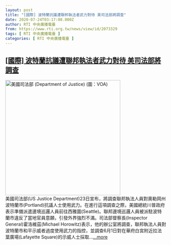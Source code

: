 ```yaml
---
layout: post
title: "[國際] 波特蘭抗議遭聯邦執法者武力對待 美司法部將調查"
date: 2020-07-24T03:17:08.000Z
author: RTI 中央廣播電臺
from: https://www.rti.org.tw/news/view/id/2073329
tags: [ RTI 中央廣播電臺 ]
categories: [ RTI 中央廣播電臺 ]
---
```

<!--1595560628000-->
[[國際] 波特蘭抗議遭聯邦執法者武力對待 美司法部將調查](https://www.rti.org.tw/news/view/id/2073329)
------

<div>
<img src="https://static.rti.org.tw/assets/thumbnails/2018/09/26/153793046618226.jpg" width="360" alt="美國司法部 (Department of Justice) (圖：VOA)" title="美國司法部 (Department of Justice) (圖：VOA)"><br>美國司法部(US Justice Department)23日宣布，將調查聯邦執法人員對奧勒岡州波特蘭市(Portland)抗議人士使用武力。在進行這項調查之際，美國總統川普政府表示準備派遣邊境巡邏人員前往西雅圖(Seattle)。聯邦邊境巡邏人員被派駐波特蘭市違反了當地官員意願，引發外界強烈不滿。司法部督察長(Inspector General)霍洛維茲(Michael Horowitz)表示，他的辦公室將調查，聯邦執法人員對波特蘭市和平示威者過度使用武力的指控，並調查6月1日對在華府白宮附近拉法葉廣場(Lafayette Square)的示威人士採取...<a target="_blank" href="https://www.rti.org.tw/news/view/id/2073329">...more</a>
</div>
